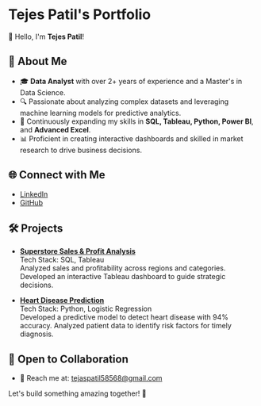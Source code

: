# Tejes Patil's Portfolio

👋 Hello, I'm **Tejes Patil**!

## 🚀 About Me
- 🎓 **Data Analyst** with over 2+ years of experience and a Master's in Data Science.
- 🔍 Passionate about analyzing complex datasets and leveraging machine learning models for predictive analytics.
- 🌱 Continuously expanding my skills in **SQL, Tableau, Python, Power BI**, and **Advanced Excel**.
- 📊 Proficient in creating interactive dashboards and skilled in market research to drive business decisions.

## 🌐 Connect with Me
- [LinkedIn](https://www.linkedin.com/in/tejes-patil-3b0404228/)  
- [GitHub](https://github.com/Tejas-0305)

## 🛠️ Projects
- **[Superstore Sales & Profit Analysis](https://github.com/Tejas-0305/Superstore-Sales-Analysis)**  
  Tech Stack: SQL, Tableau  
  Analyzed sales and profitability across regions and categories. Developed an interactive Tableau dashboard to guide strategic decisions.
  
- **[Heart Disease Prediction](https://github.com/Tejas-0305/Heart-Disease-Prediction)**  
  Tech Stack: Python, Logistic Regression  
  Developed a predictive model to detect heart disease with 94% accuracy. Analyzed patient data to identify risk factors for timely diagnosis.

## 🤝 Open to Collaboration
- 📧 Reach me at: tejaspatil58568@gmail.com

Let's build something amazing together! 🚀
